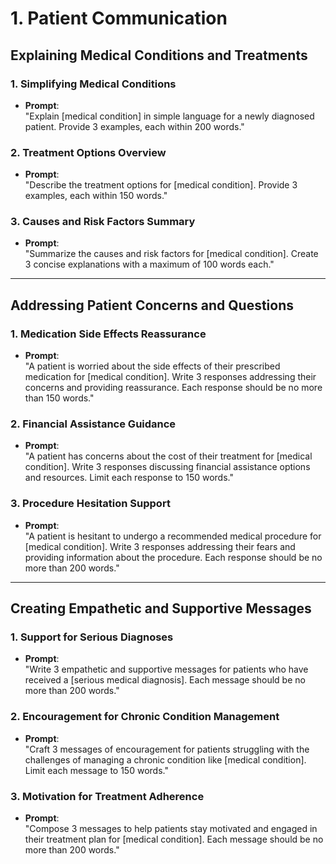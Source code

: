 # 1. Patient Communication

## Explaining Medical Conditions and Treatments

### 1. Simplifying Medical Conditions
- **Prompt**:  
  "Explain [medical condition] in simple language for a newly diagnosed patient. Provide 3 examples, each within 200 words."

### 2. Treatment Options Overview
- **Prompt**:  
  "Describe the treatment options for [medical condition]. Provide 3 examples, each within 150 words."

### 3. Causes and Risk Factors Summary
- **Prompt**:  
  "Summarize the causes and risk factors for [medical condition]. Create 3 concise explanations with a maximum of 100 words each."

---

## Addressing Patient Concerns and Questions

### 1. Medication Side Effects Reassurance
- **Prompt**:  
  "A patient is worried about the side effects of their prescribed medication for [medical condition]. Write 3 responses addressing their concerns and providing reassurance. Each response should be no more than 150 words."

### 2. Financial Assistance Guidance
- **Prompt**:  
  "A patient has concerns about the cost of their treatment for [medical condition]. Write 3 responses discussing financial assistance options and resources. Limit each response to 150 words."

### 3. Procedure Hesitation Support
- **Prompt**:  
  "A patient is hesitant to undergo a recommended medical procedure for [medical condition]. Write 3 responses addressing their fears and providing information about the procedure. Each response should be no more than 200 words."

---

## Creating Empathetic and Supportive Messages

### 1. Support for Serious Diagnoses
- **Prompt**:  
  "Write 3 empathetic and supportive messages for patients who have received a [serious medical diagnosis]. Each message should be no more than 200 words."

### 2. Encouragement for Chronic Condition Management
- **Prompt**:  
  "Craft 3 messages of encouragement for patients struggling with the challenges of managing a chronic condition like [medical condition]. Limit each message to 150 words."

### 3. Motivation for Treatment Adherence
- **Prompt**:  
  "Compose 3 messages to help patients stay motivated and engaged in their treatment plan for [medical condition]. Each message should be no more than 200 words."